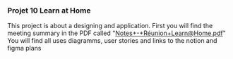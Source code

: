 ### Projet 10 Learn at Home

This project is about a designing and application.
First you will find the meeting summary in the PDF called "Notes+-+Réunion+Learn@Home.pdf"
You will find all uses diagramms, user stories and links to the notion and figma plans